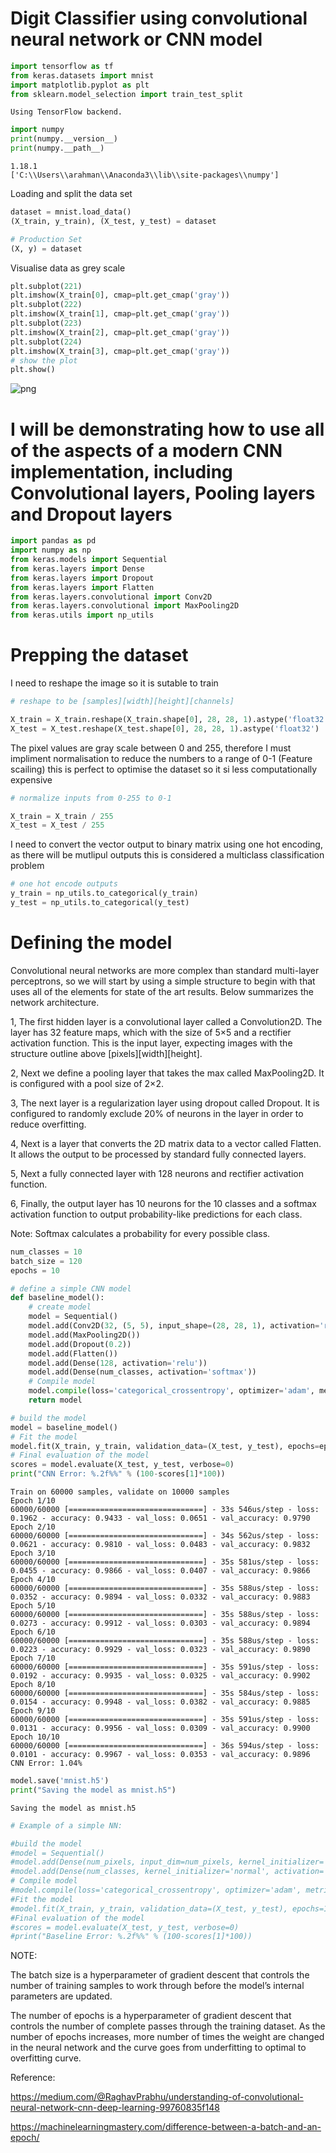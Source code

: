 # Digit Classifier using convolutional neural network or CNN model


```python
import tensorflow as tf
from keras.datasets import mnist
import matplotlib.pyplot as plt
from sklearn.model_selection import train_test_split
```

    Using TensorFlow backend.
    


```python
import numpy
print(numpy.__version__)
print(numpy.__path__)
```

    1.18.1
    ['C:\\Users\\arahman\\Anaconda3\\lib\\site-packages\\numpy']
    

Loading and split the data set


```python
dataset = mnist.load_data()
(X_train, y_train), (X_test, y_test) = dataset

# Production Set
(X, y) = dataset
```

Visualise data as grey scale


```python
plt.subplot(221)
plt.imshow(X_train[0], cmap=plt.get_cmap('gray'))
plt.subplot(222)
plt.imshow(X_train[1], cmap=plt.get_cmap('gray'))
plt.subplot(223)
plt.imshow(X_train[2], cmap=plt.get_cmap('gray'))
plt.subplot(224)
plt.imshow(X_train[3], cmap=plt.get_cmap('gray'))
# show the plot
plt.show()
```


![png](output_6_0.png)


# I will be demonstrating how to use all of the aspects of a modern CNN implementation, including Convolutional layers, Pooling layers and Dropout layers


```python
import pandas as pd
import numpy as np
from keras.models import Sequential
from keras.layers import Dense
from keras.layers import Dropout
from keras.layers import Flatten
from keras.layers.convolutional import Conv2D
from keras.layers.convolutional import MaxPooling2D
from keras.utils import np_utils
```

# Prepping the dataset

I need to reshape the image so it is sutable to train


```python
# reshape to be [samples][width][height][channels]

X_train = X_train.reshape(X_train.shape[0], 28, 28, 1).astype('float32')
X_test = X_test.reshape(X_test.shape[0], 28, 28, 1).astype('float32')
```

The pixel values are gray scale between 0 and 255, therefore I must impliment normalisation to reduce the numbers to a range of 0-1 (Feature scailing)
this is perfect to optimise the dataset so it si less computationally expensive


```python
# normalize inputs from 0-255 to 0-1

X_train = X_train / 255
X_test = X_test / 255
```

I need to convert the vector output to binary matrix using one hot encoding, as there will be mutlipul outputs this is considered a multiclass classification problem


```python
# one hot encode outputs
y_train = np_utils.to_categorical(y_train)
y_test = np_utils.to_categorical(y_test)
```

# Defining the model

Convolutional neural networks are more complex than standard multi-layer perceptrons, so we will start by using a simple structure to begin with that uses all of the elements for state of the art results. Below summarizes the network architecture.

1, The first hidden layer is a convolutional layer called a Convolution2D. The layer has 32 feature maps, which with the size of 5×5 and a rectifier activation function. This is the input layer, expecting images with the structure outline above [pixels][width][height].

2, Next we define a pooling layer that takes the max called MaxPooling2D. It is configured with a pool size of 2×2.

3, The next layer is a regularization layer using dropout called Dropout. It is configured to randomly exclude 20% of neurons in the layer in order to reduce overfitting.

4, Next is a layer that converts the 2D matrix data to a vector called Flatten. It allows the output to be processed by standard fully connected layers.

5, Next a fully connected layer with 128 neurons and rectifier activation function.

6, Finally, the output layer has 10 neurons for the 10 classes and a softmax activation function to output probability-like predictions for each class.

Note: Softmax calculates a probability for every possible class.

```python
num_classes = 10
batch_size = 120
epochs = 10

# define a simple CNN model
def baseline_model():
    # create model
    model = Sequential()
    model.add(Conv2D(32, (5, 5), input_shape=(28, 28, 1), activation='relu'))
    model.add(MaxPooling2D())
    model.add(Dropout(0.2))
    model.add(Flatten())
    model.add(Dense(128, activation='relu'))
    model.add(Dense(num_classes, activation='softmax'))
    # Compile model
    model.compile(loss='categorical_crossentropy', optimizer='adam', metrics=['accuracy'])
    return model
```


```python
# build the model
model = baseline_model()
# Fit the model
model.fit(X_train, y_train, validation_data=(X_test, y_test), epochs=epochs, batch_size=batch_size)
# Final evaluation of the model
scores = model.evaluate(X_test, y_test, verbose=0)
print("CNN Error: %.2f%%" % (100-scores[1]*100))
```

    Train on 60000 samples, validate on 10000 samples
    Epoch 1/10
    60000/60000 [==============================] - 33s 546us/step - loss: 0.1962 - accuracy: 0.9433 - val_loss: 0.0651 - val_accuracy: 0.9790
    Epoch 2/10
    60000/60000 [==============================] - 34s 562us/step - loss: 0.0621 - accuracy: 0.9810 - val_loss: 0.0483 - val_accuracy: 0.9832
    Epoch 3/10
    60000/60000 [==============================] - 35s 581us/step - loss: 0.0455 - accuracy: 0.9866 - val_loss: 0.0407 - val_accuracy: 0.9866
    Epoch 4/10
    60000/60000 [==============================] - 35s 588us/step - loss: 0.0352 - accuracy: 0.9894 - val_loss: 0.0332 - val_accuracy: 0.9883
    Epoch 5/10
    60000/60000 [==============================] - 35s 588us/step - loss: 0.0273 - accuracy: 0.9912 - val_loss: 0.0303 - val_accuracy: 0.9894
    Epoch 6/10
    60000/60000 [==============================] - 35s 588us/step - loss: 0.0223 - accuracy: 0.9929 - val_loss: 0.0323 - val_accuracy: 0.9890
    Epoch 7/10
    60000/60000 [==============================] - 35s 591us/step - loss: 0.0192 - accuracy: 0.9935 - val_loss: 0.0325 - val_accuracy: 0.9902
    Epoch 8/10
    60000/60000 [==============================] - 35s 584us/step - loss: 0.0154 - accuracy: 0.9948 - val_loss: 0.0382 - val_accuracy: 0.9885
    Epoch 9/10
    60000/60000 [==============================] - 35s 591us/step - loss: 0.0131 - accuracy: 0.9956 - val_loss: 0.0309 - val_accuracy: 0.9900
    Epoch 10/10
    60000/60000 [==============================] - 36s 594us/step - loss: 0.0101 - accuracy: 0.9967 - val_loss: 0.0353 - val_accuracy: 0.9896
    CNN Error: 1.04%
    


```python
model.save('mnist.h5')
print("Saving the model as mnist.h5")
```

    Saving the model as mnist.h5
    


```python
# Example of a simple NN:

#build the model
#model = Sequential()
#model.add(Dense(num_pixels, input_dim=num_pixels, kernel_initializer='normal', activation='relu'))
#model.add(Dense(num_classes, kernel_initializer='normal', activation='softmax'))
# Compile model
#model.compile(loss='categorical_crossentropy', optimizer='adam', metrics=['accuracy'])
#Fit the model
#model.fit(X_train, y_train, validation_data=(X_test, y_test), epochs=10, batch_size=200, verbose=2)
#Final evaluation of the model
#scores = model.evaluate(X_test, y_test, verbose=0)
#print("Baseline Error: %.2f%%" % (100-scores[1]*100))
```

NOTE:
    
The batch size is a hyperparameter of gradient descent that controls the number of training samples to work through before the model’s internal parameters are updated.

The number of epochs is a hyperparameter of gradient descent that controls the number of complete passes through the training dataset.
As the number of epochs increases, more number of times the weight are changed in the neural network and the curve goes from underfitting to optimal to overfitting curve.

Reference: 

https://medium.com/@RaghavPrabhu/understanding-of-convolutional-neural-network-cnn-deep-learning-99760835f148

https://machinelearningmastery.com/difference-between-a-batch-and-an-epoch/
